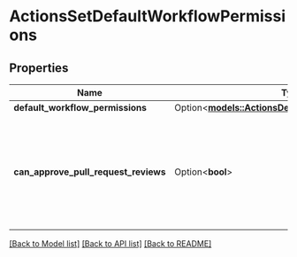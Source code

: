 # ActionsSetDefaultWorkflowPermissions

## Properties

Name | Type | Description | Notes
------------ | ------------- | ------------- | -------------
**default_workflow_permissions** | Option<[**models::ActionsDefaultWorkflowPermissions**](actions-default-workflow-permissions.md)> |  | [optional]
**can_approve_pull_request_reviews** | Option<**bool**> | Whether GitHub Actions can approve pull requests. Enabling this can be a security risk. | [optional]

[[Back to Model list]](../README.md#documentation-for-models) [[Back to API list]](../README.md#documentation-for-api-endpoints) [[Back to README]](../README.md)


